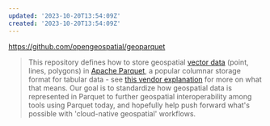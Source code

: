 ```yaml
---
updated: '2023-10-20T13:54:09Z'
created: '2023-10-20T13:54:09Z'
---
```

https://github.com/opengeospatial/geoparquet

> This repository defines how to store geospatial [vector data](https://gisgeography.com/spatial-data-types-vector-raster/) (point, lines, polygons) in [Apache Parquet](https://parquet.apache.org/), a popular columnar storage format for tabular data - see [this vendor explanation](https://databricks.com/glossary/what-is-parquet) for more on what that means. Our goal is to standardize how geospatial data is represented in Parquet to further geospatial interoperability among tools using Parquet today, and hopefully help push forward what's possible with 'cloud-native geospatial' workflows.